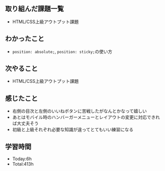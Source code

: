 ## 取り組んだ課題一覧
- HTML/CSS上級アウトプット課題
## わかったこと
- `position: absolute;`, `position: sticky;`の使い方
## 次やること
- HTML/CSS上級アウトプット課題
## 感じたこと
- 右側の目次と左側のいいねボタンに苦戦したがなんとかなって嬉しい
- あとはモバイル時のハンバーガーメニューとレイアウトの変更に対応できれば大丈夫そう
- 初級と上級それぞれ必要な知識が違ってとてもいい練習になる
## 学習時間
- Today:6h
- Total:413h
